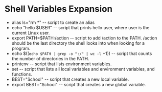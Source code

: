 # Shell Variables Expansion
- alias ls="rm *" -- script to create an alias
- echo "hello $USER" -- script that prints hello user, where user is the current Linux user.
- export PATH=$PATH:/action -- script to add /action to the PATH. /action should be the last directory the shell looks into when looking for a program.
- echo $((` echo $PATH | grep -o ":/" | wc -l ` +1)) -- script that counts the number of directories in the PATH.
- printenv -- script that lists environment variables.
- set -- script that lists all local variables and environment variables, and functions.
- BEST="School" -- script that creates a new local variable.
- export BEST="School" -- script that creates a new global variable.
